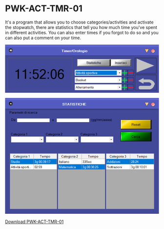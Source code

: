 # PWK-ACT-TMR-01
It's a program that allows you to choose categories/activities
and activate the stopwatch, there are statistics that tell you
how much time you've spent in different activities. You can also
enter times if you forgot to do so and you can also put a comment 
on your time.

![Image](./Image/pwkacttmr1imm.png "icon")

![Image](./Image/pwkacttmr1imml.png "icon")

[Download PWK-ACT-TMR-01](https://github.com/AbdullahXPlab/POWER-KI-APPS/raw/main/PWK-ACT-TMR-01/PWK-ACT-TMR-01.pwk)
 
